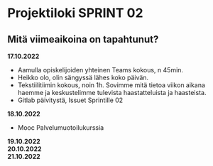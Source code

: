# Projektiloki SPRINT 02

## Mitä viimeaikoina on tapahtunut? 

**17.10.2022**
* Aamulla opiskelijoiden yhteinen Teams kokous, n 45min.
* Heikko olo, olin sängyssä lähes koko päivän.
* Tekstiilitiimin kokous, noin 1h. Sovimme mitä tietoa viikon aikana haemme ja keskustelimme tulevista haastatteluista ja haasteista.
* Gitlab päivitystä, Issuet Sprintille 02

**18.10.2022**
* Mooc Palvelumuotoilukurssia   

**19.10.2022**   
**20.10.2022**   
**21.10.2022**   




